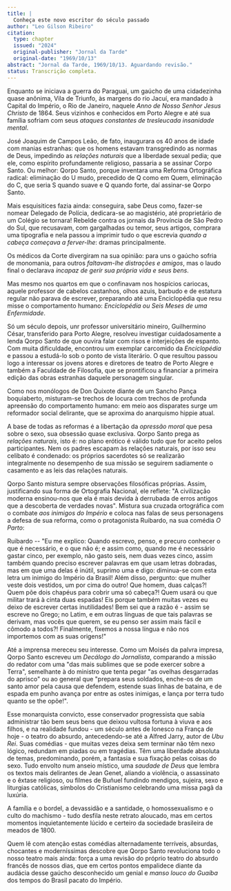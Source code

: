```yaml
---
title: |
  Conheça este novo escritor do século passado
author: "Leo Gilson Ribeiro"
citation:
  type: chapter
  issued: "2024"
  original-publisher: "Jornal da Tarde"
  original-date: "1969/10/13"
abstract: "Jornal da Tarde, 1969/10/13. Aguardando revisão."
status: Transcrição completa.
---
```


Enquanto se iniciava a guerra do Paraguai, um gaúcho de uma cidadezinha quase anônima, Vila de Triunfo, às margens do rio Jacuí, era mandado à Capital do Império, o Rio de Janeiro, naquele *Anno de Nosso Senhor Jesus Christo* de 1864. Seus vizinhos e conhecidos em Porto Alegre e até sua família sofriam com seus *ataques constantes de tresleucada insanidade mental*.

José Joaquim de Campos Leão, de fato, inaugurara os 40 anos de idade com manias estranhas: que os homens estavam transgredindo as normas de Deus, impedindo as *relações naturais* que a liberdade sexual pedia; que ele, como espírito profundamente religioso, passaria a se assinar Corpo Santo. Ou melhor: Qorpo Santo, porque inventara uma Reforma Ortográfica radical: eliminação do U mudo, precedido de Q como em Quem, eliminação do C, que seria S quando suave e Q quando forte, daí assinar-se Qorpo Santo.

Mais esquisitices fazia ainda: conseguira, sabe Deus como, fazer-se nomear Delegado de Polícia, dedicara-se ao magistério, até proprietário de um Colégio se tornara! Rebelde contra os jornais da Província de São Pedro do Sul, que recusavam, com gargalhadas ou temor, seus artigos, comprara uma tipografia e nela passou a imprimir tudo o que escrevia *quando a cabeça começava a ferver-lhe*: dramas principalmente.

Os médicos da Corte divergiram na sua opinião: para uns o gaúcho sofria de monomania, para outros *faltavam-lhe distrações e amigos*, mas o laudo final o declarava *incapaz de gerir sua própria vida e seus bens*.

Mas mesmo nos quartos em que o confinavam nos hospícios cariocas, aquele professor de cabelos castanhos, olhos azuis, barbudo e de estatura regular não parava de escrever, preparando até uma Enciclopédia que resu misse o comportamento humano: *Enciclopédia ou Seis Meses de uma Enfermidade*.

Só um século depois, unr professor universitário mineiro, Guilhermino César, transferido para Porto Alegre, resolveu investigar cuidadosamente a lenda Qorpo Santo de que ouvira falar com risos e interjeições de espanto. Com muita dificuldade, encontrou um exemplar carcomido da *Enciclopédia* e passou a estudá-lo sob o ponto de vista literário. O que resultou passou logo a interessar os jovens atores e diretores de teatro de Porto Alegre e também a Faculdade de Filosofia, que se prontificou a financiar a primeira edição das obras estranhas daquele personagem singular.

Como nos monólogos de Don Quixote diante de um Sancho Pança boquiaberto, misturam-se trechos de locura com trechos de profunda apreensão do comportamento humano: em meio aos disparates surge um reformador social delirante, que se aproxima do anarquismo hippie atual.

A base de todas as reformas é a libertação da *opressão moral* que pesa sobre o sexo, sua obsessão quase exclusiva. Qorpo Santo prega as *relações naturais*, isto é: no plano erótico é válido tudo que for aceito pelos participantes. Nem os padres escapam às relações naturais, por isso seu celibato é condenado: os próprios sacerdotes só se realizarão integralmente no desempenho de sua missão se seguirem sadiamente o casamento e as leis das relações naturais.

Qorpo Santo mistura sempre observações filosóficas próprias. Assim, justificando sua forma de Ortografia Nacional, ele reflete: "A civilização moderna ensinou-nos que ela é mais devida à derrubada de erros antigos que a descoberta de verdades novas". Mistura sua cruzada ortográfica com o combate *aos inimigos do Império* e coloca nas falas de seus personagens a defesa de sua reforma, como o protagonista Ruibardo, na sua comédia *O Parto*:

Ruibardo -- "Eu me explico: Quando escrevo, penso, e precuro conhecer o que é necessário, e o que não é; e assim como, quando me é necessário gastar cinco, per exemplo, não gasto seis, nem duas vezes cinco, assim também quando preciso escrever palavras em que usam letras dobradas, mas em que uma delas é inútil, suprimo uma e digo: diminua-se com esta letra um inimigo do Império da Brasil! Além disso, pergunto: que mulher veste dois vestidos, um por cima do outro! Que homem, duas calças?! Quem põe dois chapéus para cobrir uma só cabeça?! Quem usará ou que militar trará à cinta duas espadas! Eis porque também muitas vezes eu deixo de escrever certas inutilidades! Bem sei que a razão é - assim se escreve no Grego; no Latim, e em outras línguas de que tais palavras se derivam, mas vocês que querem, se eu penso ser assim mais fácil e cômodo a todos?! Finalmente, fixemos a nossa língua e não nos importemos com as suas origens!"

Até a imprensa mereceu seu interesse. Como um Moisés da palvra impresa, Qorpo Santo escreveu um *Decálogo do Jornalista*, comparando a missão do redator com uma "das mais sublimes que se pode exercer sobre a Terra", semelhante à do ministro que tenta pegar "as ovelhas desgarradas do aprisco" ou ao general que "prepara seus soldados, enche-os de um santo amor pela causa que defendem, estende suas linhas de bataina, e de espada em punho avança por entre as ostes inimigas, e lança por terra tudo quanto se the opõe!".

Esse monarquista convicto, esse conservador progressista que sabia administrar tão bem seus bens que deixou vultosa fortuna à viuva e aos filhos, e na realidade fundou - um século antes de Ionesco na França de hoje - o teatro do absurdo, antecedendo-se até a Alfred Jarry, autor de *Ubu Rei*. Suas comédias - que muitas vezes deixa sem terminar não têm nexo lógico, redundam em piadas ou em tragédias. Têm uma liberdade absoluta de temas, predominando, porém, a fantasia e sua fixação pelas coisas do sexo. Tudo envolto num anseio místico, uma *saudade de Deus* que lembra os textos mais delirantes de Jean Genet, aliando a violência, o assassinato e o êxtase religioso, ou filmes de Buñuel fundindo mendigos, sujeira, sexo e liturgias católicas, símbolos do Cristianismo celebrando uma missa pagã da luxúria.

A família e o bordel, a devassidão e a santidade, o homossexualismo e o culto do machismo - tudo desfila neste retrato aloucado, mas em certos momentos inquietantemente lúcido e certeiro da sociedade brasileira de meados de 1800.

Quem lê com atenção estas comédias alternadamente terríveis, absurdas, chocantes e moderníssimas descobre que Qorpo Santo revoluciona todo o nosso teatro mais ainda: força a uma revisão do próprio teatro do absurdo francês de nossos dias, que em certos pontos empalidece diante da audácia desse gaúcho desconhecido um genial e *manso louco do Guaíba* dos tempos do Brasil pacato do Império.


